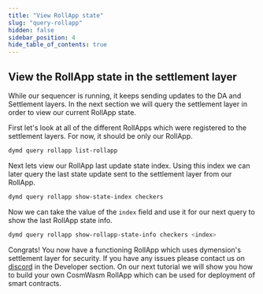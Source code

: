 ```yaml
---
title: "View RollApp state"
slug: "query-rollapp"
hidden: false
sidebar_position: 4
hide_table_of_contents: true
---
```


## View the RollApp state in the settlement layer

While our sequencer is running, it keeps sending updates to the DA and Settlement layers. In the next section we will query the settlement layer 
in order to view our current RollApp state. 

First let's look at all of the different RollApps which were registered to the settlement layers. For now, it should be only our RollApp. 

```sh
dymd query rollapp list-rollapp
```

Next lets view our RollApp last update state index. Using this index we can later query the last state update sent to the settlement layer from our RollApp.

```sh
dymd query rollapp show-state-index checkers
```

Now we can take the value of the `index` field and use it for our next query to show the last RollApp state info.

```sh
dymd query rollapp show-rollapp-state-info checkers <index>
```

Congrats! You now have a functioning RollApp which uses dymension's settlement layer for security.
If you have any issues please contact us on [discord](http://discord.gg/mvnh3YVa2W) in the Developer section.
On our next tutorial we will show you how to build your own CosmWasm RollApp which can be used for deployment of smart contracts.
